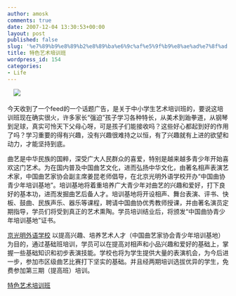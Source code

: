 ```yaml
---
author: amosk
comments: true
date: 2007-12-04 13:30:53+00:00
layout: post
published: false
slug: '%e7%89%b9%e8%89%b2%e8%89%ba%e6%9c%af%e5%9f%b9%e8%ae%ad%e7%8f%ad'
title: 特色艺术培训班
wordpress_id: 154
categories:
- Life
---
```


　![](http://review.feedsky.com/review/feedsky/kongove/~/img/123/review.gif)


今天收到了一个feed的一个话题广告，是关于中小学生艺术培训班的，要说这培训班现在确实很火，许多家长“强迫”孩子学习各种特长，从美术到跆拳道，从钢琴到足球，真实可怜天下父母心呀，可是孩子们能接收吗？这些好心都起到好的作用了吗？学习重要的得有兴趣，没有兴趣很难持之以恒，有了兴趣就有上进的欲望和动力，才能坚持到底。[](http://review.feedsky.com/review/feedsky/kongove/%7E/txt/123/r.html)

曲艺是中华民族的国粹，深受广大人民群众的喜爱，特别是越来越多青少年开始喜欢这门艺术。为在国内普及中国曲艺文化，进而弘扬中华文化，由著名相声表演艺 术家，中国曲艺家协会副主席姜昆老师倡导，在北京光明外语学校开办“中国曲协青少年培训基地”。培训基地将着重培养广大青少年对曲艺的兴趣和爱好，打下良 好的基本功，进而发掘曲艺后备人才。培训基地将开设相声、舞台表演、评书、快板、鼓曲、民族声乐、器乐等课程，聘请中国曲协优秀教师授课，并由著名演员定 期指导，学员们将受到真正的艺术熏陶。学员培训结业后，将颁发“中国曲协青少年培训基地”证书。

[京光明外语学校](http://review.feedsky.com/review/feedsky/kongove/%7E/txt/123/r.html) 以提高兴趣、培养艺术人才（中国曲艺家协会青少年培训基地）为目的，通过基础班培训，学员可以在提高对相声和小品兴趣和爱好的基础上，掌握一些基础知识和初步表演技能。学校也将为学生提供大量的表演机会，为今后进一步，参加市区级曲艺比赛打下坚实的基础。并且经两期培训选拔优异的学生，免费参加第三期（提高班）培训。

[特色艺术培训班](http://review.feedsky.com/review/feedsky/kongove/%7E/txt/123/r.html)
